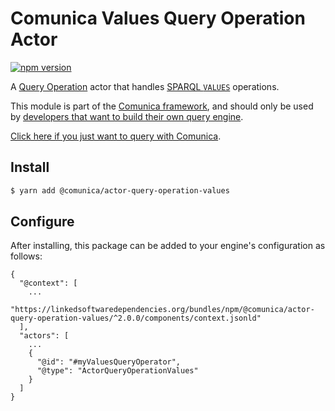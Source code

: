 # Comunica Values Query Operation Actor

[![npm version](https://badge.fury.io/js/%40comunica%2Factor-query-operation-values.svg)](https://www.npmjs.com/package/@comunica/actor-query-operation-values)

A [Query Operation](https://github.com/comunica/comunica/tree/master/packages/bus-query-operation) actor that handles [SPARQL `VALUES`](https://www.w3.org/TR/sparql11-query/#inline-data) operations.

This module is part of the [Comunica framework](https://github.com/comunica/comunica),
and should only be used by [developers that want to build their own query engine](https://comunica.dev/docs/modify/).

[Click here if you just want to query with Comunica](https://comunica.dev/docs/query/).

## Install

```bash
$ yarn add @comunica/actor-query-operation-values
```

## Configure

After installing, this package can be added to your engine's configuration as follows:
```text
{
  "@context": [
    ...
    "https://linkedsoftwaredependencies.org/bundles/npm/@comunica/actor-query-operation-values/^2.0.0/components/context.jsonld"  
  ],
  "actors": [
    ...
    {
      "@id": "#myValuesQueryOperator",
      "@type": "ActorQueryOperationValues"
    }
  ]
}
```
